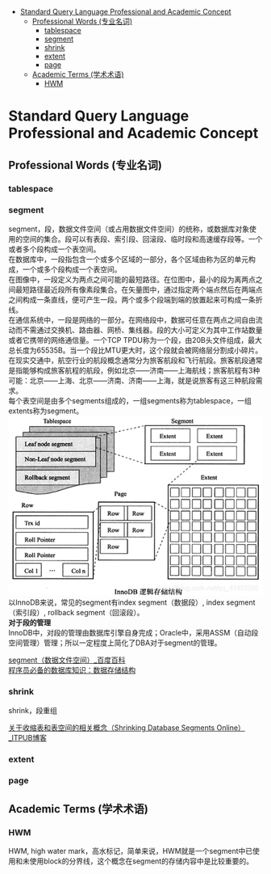 - [Standard Query Language Professional and Academic Concept](#standard-query-language-professional-and-academic-concept)
  - [Professional Words (专业名词)](#professional-words-专业名词)
    - [tablespace](#tablespace)
    - [segment](#segment)
    - [shrink](#shrink)
    - [extent](#extent)
    - [page](#page)
  - [Academic Terms (学术术语)](#academic-terms-学术术语)
    - [HWM](#hwm)

# Standard Query Language Professional and Academic Concept

## Professional Words (专业名词)

### tablespace

### segment
segment，段，数据文件空间（或占用数据文件空间）的统称，或数据库对象使用的空间的集合。段可以有表段、索引段、回滚段、临时段和高速缓存段等。一个或者多个段构成一个表空间。  
在数据库中，一段指包含一个或多个区域的一部分，各个区域由称为区的单元构成，一个或多个段构成一个表空间。  
在图像中，一段定义为两点之间可能的最短路径。在位图中，最小的段为离两点之间最短路径最近段所有像素段集合。在矢量图中，通过指定两个端点然后在两端点之间构成一条直线，便可产生一段。两个或多个段端到端的放置起来可构成一条折线。  
在通信系统中，一段是网络的一部分。在网络段中，数据可任意在两点之间自由流动而不需通过交换机、路由器、网桥、集线器。段的大小可定义为其中工作站数量或者它携带的网络通信量。一个TCP TPDU称为一个段，由20B头文件组成，最大总长度为65535B。当一个段比MTU更大时，这个段就会被网络层分割成小碎片。  
在现实交通中，航空行业的航段概念通常分为旅客航段和飞行航段。旅客航段通常是指能够构成旅客航程的航段，例如北京——济南——上海航线；旅客航程有3种可能：北京——上海、北京——济南、济南——上海，就是说旅客有这三种航段需求。  
每个表空间是由多个segments组成的，一组segments称为tablespace，一组extents称为segment。
![](images/2023-07-06-14-57-08.png)  
以InnoDB来说，常见的segment有index segment（数据段）, index segment（索引段）, rollback segment（回滚段）。  
**对于段的管理**  
InnoDB中，对段的管理由数据库引擎自身完成；Oracle中，采用ASSM（自动段空间管理）管理；所以一定程度上简化了DBA对于segment的管理。

[segment（数据文件空间）_百度百科](https://baike.baidu.com/item/segment/1272972?fr=ge_ala)  
[程序员必备的数据库知识：数据存储结构](https://baijiahao.baidu.com/s?id=1756797014007089410&wfr=spider&for=pc)  

### shrink
shrink，段重组  

[关于收缩表和表空间的相关概念（Shrinking Database Segments Online）_ITPUB博客](http://blog.itpub.net/29802484/viewspace-1869232/)

### extent

### page

## Academic Terms (学术术语)

### HWM
HWM, high water mark，高水标记，简单来说，HWM就是一个segment中已使用和未使用block的分界线，这个概念在segment的存储内容中是比较重要的。
